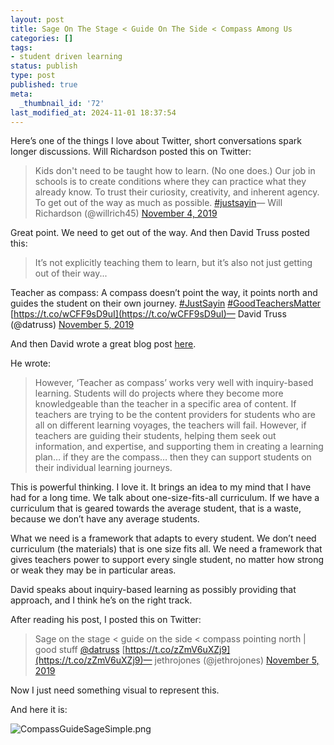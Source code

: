 ```yaml
---
layout: post
title: Sage On The Stage < Guide On The Side < Compass Among Us
categories: []
tags:
- student driven learning
status: publish
type: post
published: true
meta:
  _thumbnail_id: '72'
last_modified_at: 2024-11-01 18:37:54
---
```


Here’s one of the things I love about Twitter, short conversations spark longer discussions. Will Richardson posted this on Twitter:























>Kids don't need to be taught how to learn. (No one does.) Our job in schools is to create conditions where they can practice what they already know. To trust their curiosity, creativity, and inherent agency. To get out of the way as much as possible. 
[#justsayin](https://twitter.com/hashtag/justsayin?src=hash&ref_src=twsrc%5Etfw)— Will Richardson (@willrich45) 
[November 4, 2019](https://twitter.com/willrich45/status/1191456991060750336?ref_src=twsrc%5Etfw)
 
 



Great point. We need to get out of the way. And then David Truss posted this:























>It’s not explicitly teaching them to learn, but it’s also not just getting out of their way... 

Teacher as compass: A compass doesn’t point the way, it points north and guides the student on their own journey. 
[#JustSayin](https://twitter.com/hashtag/JustSayin?src=hash&ref_src=twsrc%5Etfw) 
[#GoodTeachersMatter](https://twitter.com/hashtag/GoodTeachersMatter?src=hash&ref_src=twsrc%5Etfw) 
[https://t.co/wCFF9sD9uI](https://t.co/wCFF9sD9uI)— David Truss (@datruss) 
[November 5, 2019](https://twitter.com/datruss/status/1191581166240817152?ref_src=twsrc%5Etfw)
 
 



And then David wrote a great blog post 
[here](http://pairadimes.davidtruss.com/teacher-as-compass/).

He wrote:

>However, ‘Teacher as compass’ works very well with inquiry-based learning. Students will do projects where they become more knowledgeable than the teacher in a specific area of content. If teachers are trying to be the content providers for students who are all on different learning voyages, the teachers will fail. However, if teachers are guiding their students, helping them seek out information, and expertise, and supporting them in creating a learning plan… if they are the compass… then they can support students on their individual learning journeys.


This is powerful thinking. I love it. It brings an idea to my mind that I have had for a long time. We talk about one-size-fits-all curriculum. If we have a curriculum that is geared towards the average student, that is a waste, because we don’t have any average students.

What we need is a framework that adapts to every student. We don’t need curriculum (the materials) that is one size fits all. We need a framework that gives teachers power to support every single student, no matter how strong or weak they may be in particular areas.

David speaks about inquiry-based learning as possibly providing that approach, and I think he’s on the right track.

After reading his post, I posted this on Twitter:























>Sage on the stage < guide on the side < compass pointing north | good stuff 
[@datruss](https://twitter.com/datruss?ref_src=twsrc%5Etfw) 
[https://t.co/zZmV6uXZj9](https://t.co/zZmV6uXZj9)— jethrojones (@jethrojones) 
[November 5, 2019](https://twitter.com/jethrojones/status/1191751552786026496?ref_src=twsrc%5Etfw)
 
 



Now I just need something visual to represent this.

And here it is:

































































  

    
  
    
![CompassGuideSageSimple.png](/squarespace_images/content_v1_4fffa949e4b0b4590d67b4e7_1582732574826-JJTGJ2FOKRLTRQZC48E4_CompassGuideSageSimple.png_)
